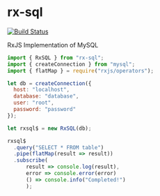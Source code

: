 # rx-sql

[![Build Status](https://travis-ci.org/inf3cti0n95/rx-sql.svg?branch=master)](https://travis-ci.org/inf3cti0n95/rx-sql)

RxJS Implementation of MySQL

```js
import { RxSQL } from "rx-sql";
import { createConnection } from "mysql";
import { flatMap } = require("rxjs/operators");

let db = createConnection({
  host: "localhost",
  database: "database",
  user: "root",
  password: "password"
});

let rxsql$ = new RxSQL(db);

rxsql$
  .query("SELECT * FROM table")
  .pipe(flatMap(result => result))
  .subscribe(
      result => console.log(result),
      error => console.error(error)
      () => console.info("Completed!")
      );
```
